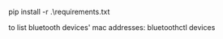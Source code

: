  pip install -r .\requirements.txt
 
to list bluetooth devices' mac addresses:
bluetoothctl devices

